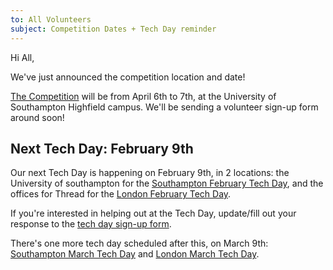 ```yaml
---
to: All Volunteers
subject: Competition Dates + Tech Day reminder
---
```


Hi All,

We've just announced the competition location and date!

[The Competition][competition-link] will be from April 6th to 7th, at the University of Southampton Highfield campus. We'll be sending a volunteer sign-up form around soon!

## Next Tech Day: February 9th

Our next Tech Day is happening on February 9th, in 2 locations: the University of southampton for the [Southampton February Tech Day][soton-february-tech-day], and the offices for Thread for the [London February Tech Day][london-february-tech-day].

If you're interested in helping out at the Tech Day, update/fill out your response to the [tech day sign-up form][tech-day-form].

There's one more tech day scheduled after this, on March 9th: [Southampton March Tech Day][soton-march-tech-day] and [London March Tech Day][london-march-tech-day].

[tech-day-form]: https://goo.gl/forms/9FHS9rQZ4rypOHb33
[soton-february-tech-day]: https://studentrobotics.org/events/sr2019/southampton-tech-day-february/
[soton-march-tech-day]: https://studentrobotics.org/events/sr2019/southampton-tech-day-march/
[london-february-tech-day]: https://studentrobotics.org/events/sr2019/london-tech-day-february/
[london-march-tech-day]: https://studentrobotics.org/events/sr2019/london-tech-day-march/
[competition-link]: https://studentrobotics.org/events/sr2019/competition/
